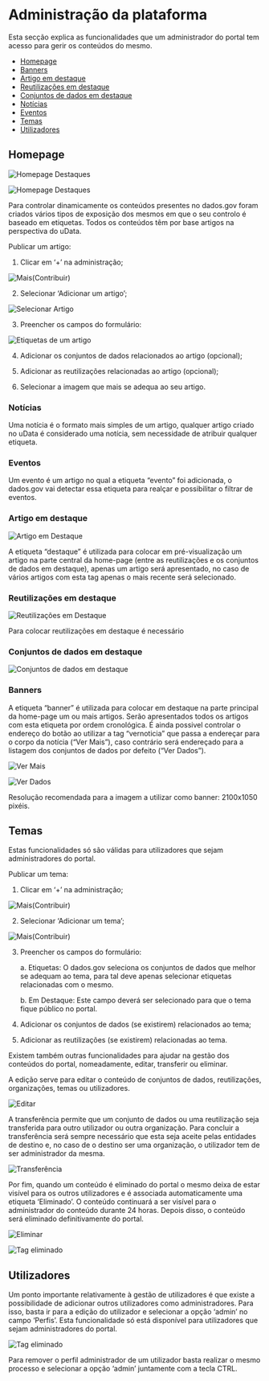 # Administração da plataforma

Esta secção explica as funcionalidades que um administrador do portal tem acesso para gerir os conteúdos do mesmo.

- [Homepage](#homepage)
- [Banners](#banners)
- [Artigo em destaque](#artigo-em-destaque)
- [Reutilizações em destaque](#reutilizações-em-destaque)
- [Conjuntos de dados em destaque](#conjuntos-de-dados-em-destaque)
- [Notícias](#notícias)
- [Eventos](#eventos)
- [Temas](#temas)
- [Utilizadores](#utilizadores)

## Homepage

![Homepage Destaques](screenshots/homepage-destaques.JPG)

![Homepage Destaques](screenshots/homepage-destaquesRD.JPG)

Para controlar dinamicamente os conteúdos presentes no dados.gov foram criados vários tipos de exposição dos mesmos em que o seu controlo é baseado em etiquetas. Todos os conteúdos têm por base artigos na perspectiva do uData.

Publicar um artigo:

1.	Clicar em ‘+’ na administração;

![Mais(Contribuir)](screenshots/plus.JPG)

2.	Selecionar ‘Adicionar um artigo’;

![Selecionar Artigo](screenshots/selecionar-artigo.JPG)

3.	Preencher os campos do formulário:

![Etiquetas de um artigo](screenshots/artigoetiquetas.JPG)

4. Adicionar os conjuntos de dados relacionados ao artigo (opcional);

5. Adicionar as reutilizações relacionadas ao artigo (opcional);

6. Selecionar a imagem que mais se adequa ao seu artigo.

### Notícias
Uma notícia é o formato mais simples de um artigo, qualquer artigo criado no uData é considerado uma notícia, sem necessidade de atribuir qualquer etiqueta.

### Eventos
Um evento é um artigo no qual a etiqueta “evento” foi adicionada, o dados.gov vai detectar essa etiqueta para realçar e possibilitar o filtrar de eventos.

### Artigo em destaque

![Artigo em Destaque](screenshots/destaquehome.JPG)

A etiqueta “destaque” é utilizada para colocar em pré-visualização um artigo na parte central da home-page (entre as reutilizações e os conjuntos de dados em destaque), apenas um artigo será apresentado, no caso de vários artigos com esta tag apenas o mais recente será selecionado. 

### Reutilizações em destaque

![Reutilizações em Destaque](screenshots/reutilizaçõesdestaque.JPG)

Para colocar reutilizações em destaque é necessário 

### Conjuntos de dados em destaque

![Conjuntos de dados em destaque](screenshots/conjuntodadosemdestaque.JPG)


### Banners
A etiqueta “banner” é utilizada para colocar em destaque na parte principal da home-page um ou mais artigos. Serão apresentados todos os artigos com esta etiqueta por ordem cronológica. É ainda possivel controlar o endereço do botão ao utilizar a tag “vernoticia” que passa a endereçar para o corpo da notícia (“Ver Mais”), caso contrário será endereçado para a listagem dos conjuntos de dados por defeito (“Ver Dados”).

![Ver Mais](screenshots/bannervermais.JPG)

![Ver Dados](screenshots/bannerverdados.JPG)

Resolução recomendada para a imagem a utilizar como banner: 2100x1050 pixéis.

## Temas

Estas funcionalidades só são válidas para utilizadores que sejam administradores do portal.

Publicar um tema:

1.	Clicar em ‘+’ na administração;

![Mais(Contribuir)](screenshots/plus.JPG)

2.	Selecionar ‘Adicionar um tema’;

![Mais(Contribuir)](screenshots/plustema.JPG)
 
3.	Preencher os campos do formulário:

    a.	Etiquetas: O dados.gov seleciona os conjuntos de dados que melhor se adequam ao tema, para tal deve apenas selecionar etiquetas relacionadas com o mesmo.

    b.	Em Destaque: Este campo deverá ser selecionado para que o tema fique público no portal.

4.	Adicionar os conjuntos de dados (se existirem) relacionados ao tema;

5.	Adicionar as reutilizações (se existirem) relacionadas ao tema.

Existem também outras funcionalidades para ajudar na gestão dos conteúdos do portal, nomeadamente, editar, transferir ou eliminar.

A edição serve para editar o conteúdo de conjuntos de dados, reutilizações, organizações, temas ou utilizadores.

![Editar](screenshots/edit.JPG)
   
A transferência permite que um conjunto de dados ou uma reutilização seja transferida para outro utilizador ou outra organização. Para concluir a transferência será sempre necessário que esta seja aceite pelas entidades de destino e, no caso de o destino ser uma organização, o utilizador tem de ser administrador da mesma.

![Transferência](screenshots/transferencia.JPG)
 
Por fim, quando um conteúdo é eliminado do portal o mesmo deixa de estar visível para os outros utilizadores e é associada automaticamente uma etiqueta ‘Eliminado’. O conteúdo continuará a ser visível para o administrador do conteúdo durante 24 horas. Depois disso, o conteúdo será eliminado definitivamente do portal.
 
![Eliminar](screenshots/eliminar.JPG)

![Tag eliminado](screenshots/eliminado.JPG)


## Utilizadores

Um ponto importante relativamente à gestão de utilizadores é que existe a possibilidade de adicionar outros utilizadores como administradores. Para isso, basta ir para a edição do utilizador e selecionar a opção ‘admin’ no campo ‘Perfis’. Esta funcionalidade só está disponível para utilizadores que sejam administradores do portal.

![Tag eliminado](screenshots/adminchoose.JPG)

Para remover o perfil administrador de um utilizador basta realizar o mesmo processo e selecionar a opção ‘admin’ juntamente com a tecla CTRL.
